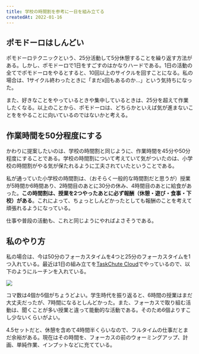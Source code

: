 ```yaml
---
title: 学校の時間割を参考に一日を組み立てる
createdAt: 2022-01-16
---
```


## ポモドーロはしんどい

ポモドーロテクニックという、25分活動して5分休憩することを繰り返す方法がある。しかし、ポモドーロで1日をすごすのはかなりハードである。1日の活動の全てでポモドーロをやるとすると、10回以上のサイクルを回すことになる。私の場合は、1サイクル終わったときに「まだx回もあるのか...」という気持ちになった。

また、好きなことをやっているときや集中しているときは、25分を超えて作業したくなる。以上のことから、ポモドーロは、どちらかといえば気が進まないことををやることに向いているのではないかと考える。

## 作業時間を50分程度にする

かわりに提案したいのは、学校の時間割と同じように、作業時間を45分や50分程度にすることである。学校の時間割について考えていて気がついたのは、小学校の時間割がやる気が保たれるように工夫されていたということである。

私が通っていた小学校の時間割は、（おそらく一般的な時間割だと思うが）授業が5時間か6時間あり、2時間目のあとに30分の休み、4時間目のあとに給食があった。**この時間割は、授業を2つやったあとに必ず報酬（休憩・遊び・食事・下校）がある**。これによって、ちょっとしんどかったとしても報酬のことを考えて頑張れるようになっている。

仕事や普段の活動も、これと同じようにやればよさそうである。

## 私のやり方

私の場合は、今は50分のフォーカスタイムを4つと25分のフォーカスタイムを1つ入れている。最近は1日の組み立てを[TaskChute Cloud](https://taskchute.cloud/)でやっているので、以下のようにルーチンを入れている。

![](https://i.gyazo.com/241bc93c951c9ed6e12d675c8a1a805a.png)

コマ数は4個か5個がちょうどよい。学生時代を振り返ると、6時間の授業はまだ大丈夫だったが、7時間になるとしんどかった。また、フォーカスで取り組む活動は、聞くことが多い授業と違って能動的な活動である。そのため6個よりすこし少ないくらいがよい。

4.5セットだと、休憩を含めて4時間半くらいなので、フルタイムの仕事だとまだ余裕がある。現在はその時間を、フォーカスの前のウォーミングアップ、計画、単純作業、インプットなどに充てている。
